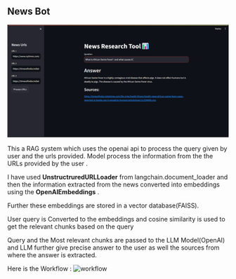 ## News Bot 
![NewsBot_GUI](images/NewsResearchbot.png)

This a RAG system which uses the openai api to process the query given by user and the urls provided.
Model process the information from the the URLs provided by the user . 

I have used **UnstructruredURLLoader** from langchain.document_loader and then the information extracted from the news converted into embeddings using the **OpenAIEmbeddings** .

Further these embeddings are stored in a vector database(FAISS).

User query is Converted to the embeddings and  cosine similarity is used to get the relevant chunks based on the query

Query and the Most relevant chunks are passed to the LLM Model(OpenAI) and LLM further give precise answer to the user as well the sources from where the answer is extracted. 

Here is the Workflow :
![workflow](images/newsbot.drawio(1).png)




